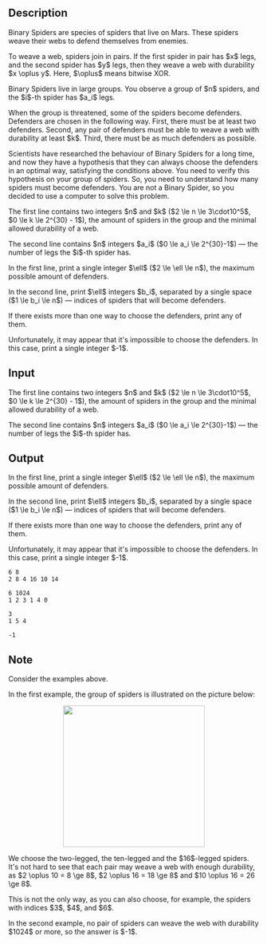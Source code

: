 ## Description

<div><p>Binary Spiders are species of spiders that live on Mars. These spiders weave their webs to defend themselves from enemies.</p><p>To weave a web, spiders join in pairs. If the first spider in pair has $x$ legs, and the second spider has $y$ legs, then they weave a web with <span class="tex-font-style-it">durability</span> $x \oplus y$. Here, $\oplus$ means bitwise XOR.</p><p>Binary Spiders live in large groups. You observe a group of $n$ spiders, and the $i$-th spider has $a_i$ legs.</p><p>When the group is threatened, some of the spiders become <span class="tex-font-style-it">defenders</span>. Defenders are chosen in the following way. First, there must be at least two defenders. Second, any pair of defenders must be able to weave a web with durability at least $k$. Third, there must be as much defenders as possible.</p><p>Scientists have researched the behaviour of Binary Spiders for a long time, and now they have a hypothesis that they can always choose the defenders in an optimal way, satisfying the conditions above. You need to verify this hypothesis on your group of spiders. So, you need to understand how many spiders must become defenders. You are not a Binary Spider, so you decided to use a computer to solve this problem.</p></div><div class="input-specification"><p>The first line contains two integers $n$ and $k$ ($2 \le n \le 3\cdot10^5$, $0 \le k \le 2^{30} - 1$), the amount of spiders in the group and the minimal allowed durability of a web.</p><p>The second line contains $n$ integers $a_i$ ($0 \le a_i \le 2^{30}-1$) — the number of legs the $i$-th spider has.</p></div><div class="output-specification"><p>In the first line, print a single integer $\ell$ ($2 \le \ell \le n$), the maximum possible amount of defenders.</p><p>In the second line, print $\ell$ integers $b_i$, separated by a single space ($1 \le b_i \le n$) — indices of spiders that will become defenders.</p><p>If there exists more than one way to choose the defenders, print any of them.</p><p>Unfortunately, it may appear that it's impossible to choose the defenders. In this case, print a single integer $-1$.</p></div>

## Input

<p>The first line contains two integers $n$ and $k$ ($2 \le n \le 3\cdot10^5$, $0 \le k \le 2^{30} - 1$), the amount of spiders in the group and the minimal allowed durability of a web.</p><p>The second line contains $n$ integers $a_i$ ($0 \le a_i \le 2^{30}-1$) — the number of legs the $i$-th spider has.</p>

## Output

<p>In the first line, print a single integer $\ell$ ($2 \le \ell \le n$), the maximum possible amount of defenders.</p><p>In the second line, print $\ell$ integers $b_i$, separated by a single space ($1 \le b_i \le n$) — indices of spiders that will become defenders.</p><p>If there exists more than one way to choose the defenders, print any of them.</p><p>Unfortunately, it may appear that it's impossible to choose the defenders. In this case, print a single integer $-1$.</p>





```input1
6 8
2 8 4 16 10 14
```




```input2
6 1024
1 2 3 1 4 0
```




```output1
3
1 5 4
```




```output2
-1
```



## Note

<p>Consider the examples above.</p><p>In the first example, the group of spiders is illustrated on the picture below:</p><center> <img class="tex-graphics" src="file://03SCYGmf.png" style="max-width: 100.0%;max-height: 100.0%;" width="284px"> </center><p>We choose the two-legged, the ten-legged and the $16$-legged spiders. It's not hard to see that each pair may weave a web with enough durability, as $2 \oplus 10 = 8 \ge 8$, $2 \oplus 16 = 18 \ge 8$ and $10 \oplus 16 = 26 \ge 8$.</p><p>This is not the only way, as you can also choose, for example, the spiders with indices $3$, $4$, and $6$.</p><p>In the second example, no pair of spiders can weave the web with durability $1024$ or more, so the answer is $-1$.</p>
